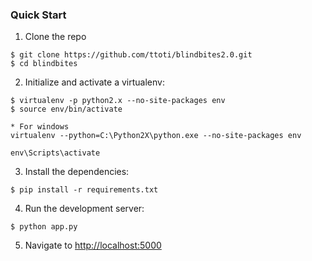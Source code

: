 ### Quick Start

1. Clone the repo
  ```
  $ git clone https://github.com/ttoti/blindbites2.0.git
  $ cd blindbites
  ```

2. Initialize and activate a virtualenv:
  ```
  $ virtualenv -p python2.x --no-site-packages env
  $ source env/bin/activate

  * For windows
  virtualenv --python=C:\Python2X\python.exe --no-site-packages env

  env\Scripts\activate
  ```

3. Install the dependencies:
  ```
  $ pip install -r requirements.txt
  ```
4. Run the development server:
  ```
  $ python app.py
  ```

5. Navigate to [http://localhost:5000](http://localhost:5000)
